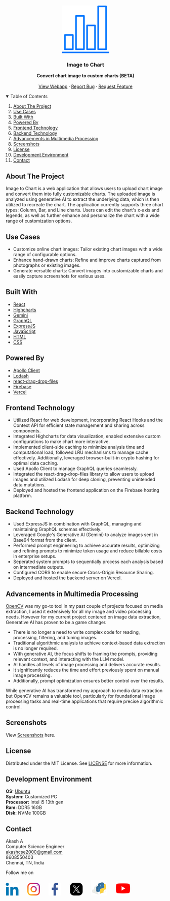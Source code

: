 <p align="center">
  <img src="https://github.com/Akash-Peace/REACT-CHART-GENERATIVE-AI/blob/main/Frontend/src/assets/project_logo.png" alt="Logo" width="150" height="150">
  <h3 align="center">Image to Chart</h3>
  <p align="center">
    <span><strong>Convert chart image to custom charts (BETA)</strong></span>
    <br />
    <br />
    <a href="https://image-to-chart.web.app/">View Webapp</a>
    ·
    <a href="https://github.com/Akash-Peace/REACT-CHART-GENERATIVE-AI/issues">Report Bug</a>
    ·
    <a href="https://github.com/Akash-Peace/REACT-CHART-GENERATIVE-AI/issues">Request Feature</a>
  </p>
</p>

<!-- TABLE OF CONTENTS -->
<details open="open">
  <summary>Table of Contents</summary>
  <ol>
    <li><a href="#about-the-project">About The Project</a></li>
    <li><a href="#use-cases">Use Cases</a></li>
    <li><a href="#built-with">Built With</a></li>
    <li><a href="#powered-by">Powered By</a></li>
    <li><a href="#frontend-technology">Frontend Technology</a></li>
    <li><a href="#backend-technology">Backend Technology</a></li>
    <li><a href="#advancements-in-multimedia-processing">Advancements in Multimedia Processing</a></li>
    <li><a href="#screenshots">Screenshots</a></li>
    <li><a href="#license">License</a></li>
    <li><a href="#development-environment">Development Environment</a></li>
    <li><a href="#contact">Contact</a></li>
  </ol>
</details>

<!-- ABOUT THE PROJECT -->
## About The Project

Image to Chart is a web application that allows users to upload chart image and convert them into fully customizable charts. The uploaded image is analyzed using generative AI to extract the underlying data, which is then utilized to recreate the chart. The application currently supports three chart types: Column, Bar, and Line charts. Users can edit the chart's x-axis and legends, as well as further enhance and personalize the chart with a wide range of customization options.

<!-- USAGE EXAMPLES -->
## Use Cases

* Customize online chart images: Tailor existing chart images with a wide range of configurable options.
* Enhance hand-drawn charts: Refine and improve charts captured from photographs or existing images.
* Generate versatile charts: Convert images into customizable charts and easily capture screenshots for various uses.

## Built With

* [React](https://react.dev/)
* [Highcharts](https://www.highcharts.com/)
* [Gemini](https://ai.google.dev/)
* [GraphQL](https://graphql.org/)
* [ExpressJS](https://expressjs.com/)
* [JavaScript](https://www.javascript.com/)
* [HTML](https://html.com/)
* [CSS](https://css-tricks.com/)

## Powered By

* [Apollo Client](https://www.apollographql.com/docs/react/)
* [Lodash](https://lodash.com/)
* [react-drag-drop-files](https://www.npmjs.com/package/react-drag-drop-files)
* [Firebase](https://firebase.google.com/docs/hosting)
* [Vercel](https://vercel.com/)

## Frontend Technology

* Utilized React for web development, incorporating React Hooks and the Context API for efficient state management and sharing across components.
* Integrated Highcharts for data visualization, enabled extensive custom configurations to make chart more interactive.
* Implemented client-side caching to minimize analysis time and computational load, followed LRU mechanisms to manage cache effectively. Additionally, leveraged browser-built-in crypto hashing for optimal data caching.
* Used Apollo Client to manage GraphQL queries seamlessly.
* Integrated the react-drag-drop-files library to allow users to upload images and utilized Lodash for deep cloning, preventing unintended data mutations.
* Deployed and hosted the frontend application on the Firebase hosting platform.

## Backend Technology

* Used ExpressJS in combination with GraphQL, managing and maintaining GraphQL schemas effectively.
* Leveraged Google's Generative AI (Gemini) to analyze images sent in Base64 format from the client.
* Performed prompt engineering to achieve accurate results, optimizing and refining prompts to minimize token usage and reduce billable costs in enterprise setups.
* Seperated system prompts to sequentially process each analysis based on intermediate outputs.
* Configured CORS to enable secure Cross-Origin Resource Sharing.
* Deployed and hosted the backend server on Vercel.

## Advancements in Multimedia Processing

[OpenCV](https://opencv.org/) was my go-to tool in my past couple of projects focused on media extraction, I used it extensively for all my image and video processing needs. However for my current project centered on image data extraction, Generative AI has proven to be a game changer.

* There is no longer a need to write complex code for reading, processing, filtering, and tuning images.
* Traditional algorithmic analysis to achieve context-based data extraction is no longer required.
* With generative AI, the focus shifts to framing the prompts, providing relevant context, and interacting with the LLM model.
* AI handles all levels of image processing and delivers accurate results.
* It significantly reduces the time and effort previously spent on manual image processing.
* Additionally, prompt optimization ensures better control over the results.

While generative AI has transformed my approach to media data extraction but OpenCV remains a valuable tool, particularly for foundational image processing tasks and real-time applications that require precise algorithmic control.

## Screenshots

View [Screenshots](https://github.com/Akash-Peace/REACT-CHART-GENERATIVE-AI/tree/main/Screenshots) here.

<!-- LICENSE -->
## License

Distributed under the MIT License. See [LICENSE](https://github.com/Akash-Peace/REACT-CHART-GENERATIVE-AI/blob/main/LICENSE) for more information.

<!-- MY SYSTEM SPEC -->
## Development Environment

**OS:** [Ubuntu](https://ubuntu.com/)\
**System:** Customized PC\
**Processor:** Intel i5 13th gen\
**Ram:** DDR5 16GB\
**Disk:** NVMe 100GB

<!-- CONTACT -->
## Contact

Akash A\
Computer Science Engineer\
akashcse2000@gmail.com\
8608550403\
Chennai, TN, India

Follow me on

[<img src='https://github.com/Akash-Peace/INDUSTRIAL-WEBSITE/blob/main/images/linkedin.png' alt='linkedin' height='40'>](https://www.linkedin.com/in/akash-2000-cse) &nbsp; &nbsp; &nbsp; [<img src='https://github.com/Akash-Peace/INDUSTRIAL-WEBSITE/blob/main/images/instagram.png' alt='instagram' height='40'>](https://www.instagram.com/akash.a.2000) &nbsp; &nbsp; &nbsp; [<img src='https://github.com/Akash-Peace/INDUSTRIAL-WEBSITE/blob/main/images/facebook.png' alt='facebook' height='40'>](https://www.facebook.com/profile.php?id=100061841000593) &nbsp; &nbsp; &nbsp; [<img src='https://github.com/Akash-Peace/REACT-CHART-GENERATIVE-AI/blob/main/Test%20images/twitter.png' alt='twitter' height='40'>](https://twitter.com/AkashA53184506) &nbsp; &nbsp; &nbsp; [<img src='https://github.com/Akash-Peace/INDUSTRIAL-WEBSITE/blob/main/images/pypi.png' alt='pypi' height='50'>](https://pypi.org/user/Akash-Peace/) &nbsp; &nbsp; &nbsp; [<img src='https://github.com/Akash-Peace/INDUSTRIAL-WEBSITE/blob/main/images/youtube.png' alt='youtube' height='45'>](https://www.youtube.com/channel/UCmugCO6k7hgSZqaI1jzbelw/featured)
